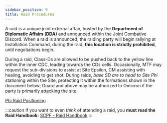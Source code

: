 ```yaml
---
sidebar_position: 9
title: Raid Procedures
---
```


A raid is a unique joint external affair, hosted by the **Department of Diplomatic Affairs (DDA)** and announced within the Joint Combative Discord. When a raid is announced, the raiding party will begin rallying at Installation Command, during the raid, **this location is strictly prohibited**, until negotiations begin.

During a raid, Class-Ds are allowed to be pushed back to the yellow line within the inner CDC, leading towards the CDs cells. Occasionally, MTF may request the sub-divisions to assist at Site Epsilon, CM assisting with healing, avoiding to get shot. During raids, _base SD are to head to Site Phi_ stationing within the Site, protecting it within the formations shown in the document below;
Guard and above may be authorized to Omicron if the party is primarily attacking the site.

[Phi Raid Positioning](https://docs.google.com/document/d/1mbD5fsDQWM8Rtly_ce42cN1825vY9gW_AtZFwPttb6o/edit)

:::caution
If you want to even _think_ of attending a raid, you **must read the Raid Handbook:** [SCPF - Raid Handbook](https://docs.google.com/document/d/1d8UC_Fu2tOkmox5mXtHfYOnA0HhJods9X4mQZHvE21A/edit)
:::
